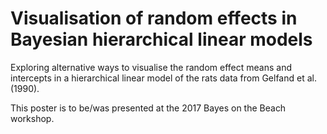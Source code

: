 # Visualisation of random effects in Bayesian hierarchical linear models

Exploring alternative ways to visualise the random effect means and intercepts in a hierarchical linear model of the rats data from Gelfand et al. (1990).

This poster is to be/was presented at the 2017 Bayes on the Beach workshop.
